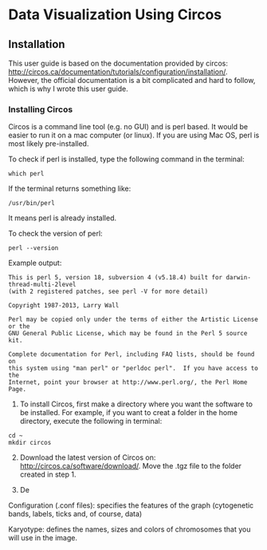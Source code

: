 # Data Visualization Using Circos
## Installation
This user guide is based on the documentation provided by circos: http://circos.ca/documentation/tutorials/configuration/installation/.
However, the official documentation is a bit complicated and hard to follow, which is why I wrote this user guide.
### Installing Circos
Circos is a command line tool (e.g. no GUI) and is perl based. It would be easier to run it on a mac computer (or linux). If you are using Mac OS, perl is most likely pre-installed. 

To check if perl is installed, type the following command in the terminal:
```
which perl
```
If the terminal returns something like: 
```
/usr/bin/perl
```
It means perl is already installed.

To check the version of perl:
```
perl --version
```
Example output:
```
This is perl 5, version 18, subversion 4 (v5.18.4) built for darwin-thread-multi-2level
(with 2 registered patches, see perl -V for more detail)

Copyright 1987-2013, Larry Wall

Perl may be copied only under the terms of either the Artistic License or the
GNU General Public License, which may be found in the Perl 5 source kit.

Complete documentation for Perl, including FAQ lists, should be found on
this system using "man perl" or "perldoc perl".  If you have access to the
Internet, point your browser at http://www.perl.org/, the Perl Home Page.
```
1. To install Circos, first make a directory where you want the software to be installed. For example, if you want to creat a folder in the home directory, execute the following in terminal: 
```
cd ~
mkdir circos
```
2. Download the latest version of Circos on: http://circos.ca/software/download/. Move the .tgz file to the folder created in step 1.

3. De

Configuration (.conf files): specifies the features of the graph (cytogenetic bands, labels, ticks and, of course, data)

Karyotype:  defines the names, sizes and colors of chromosomes that you will use in the image.




